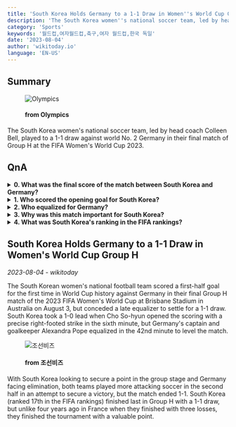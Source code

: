 ```yaml
---
title: 'South Korea Holds Germany to a 1-1 Draw in Women''s World Cup Group H'
description: 'The South Korea women''s national soccer team, led by head coach Colleen Bell, played to a 1-1 draw against world No. 2 Germany in their final match of Group H at the FIFA Women''s World Cup 2023.'
category: 'Sports'
keywords: '월드컵,여자월드컵,축구,여자 월드컵,한국 독일'
date: '2023-08-04'
author: 'wikitoday.io'
language: 'EN-US'
---
```


## Summary



<figure>
    <img src="https://img.olympicchannel.com/images/image/private/t_social_share_thumb/f_auto/primary/an8hsyg0rlbuy0cvbi32" alt="Olympics" />
    <figcaption>
        <h4> from Olympics</h4>
    </figcaption>
</figure>


The South Korea women's national soccer team, led by head coach Colleen Bell, played to a 1-1 draw against world No. 2 Germany in their final match of Group H at the FIFA Women's World Cup 2023.


## QnA

    
<details>
        <summary><b>0. What was the final score of the match between South Korea and Germany?</b></summary>
        The match ended in a 1-1 draw.
    </details>
    
<details>
        <summary><b>1. Who scored the opening goal for South Korea?</b></summary>
        Cho So-hyun scored the opening goal for South Korea.
    </details>
    
<details>
        <summary><b>2. Who equalized for Germany?</b></summary>
        Germany's captain and goalkeeper Alexandra Pope equalized for Germany.
    </details>
    
<details>
        <summary><b>3. Why was this match important for South Korea?</b></summary>
        South Korea was looking to secure a point in the group stage, and they finished the tournament with a valuable point.
    </details>
    
<details>
        <summary><b>4. What was South Korea's ranking in the FIFA rankings?</b></summary>
        South Korea was ranked 17th in the FIFA rankings.
    </details>
    


## South Korea Holds Germany to a 1-1 Draw in Women's World Cup Group H

_2023-08-04 - wikitoday_

The South Korean women's national football team scored a first-half goal for the first time in World Cup history against Germany in their final Group H match of the 2023 FIFA Women's World Cup at Brisbane Stadium in Australia on August 3, but conceded a late equalizer to settle for a 1-1 draw. South Korea took a 1-0 lead when Cho So-hyun opened the scoring with a precise right-footed strike in the sixth minute, but Germany's captain and goalkeeper Alexandra Pope equalized in the 42nd minute to level the match.


<figure>
    <img src="https://biz.chosun.com/resizer/LwAJb26bxlCQqjko_uBVir_Q5SM=/650x341/smart/cloudfront-ap-northeast-1.images.arcpublishing.com/chosunbiz/FJ2ZH42M2DYNMXRDD7JKH4KRGA.png" alt="조선비즈" />
    <figcaption>
        <h4> from 조선비즈</h4>
    </figcaption>
</figure>


With South Korea looking to secure a point in the group stage and Germany facing elimination, both teams played more attacking soccer in the second half in an attempt to secure a victory, but the match ended 1-1. South Korea (ranked 17th in the FIFA rankings) finished last in Group H with a 1-1 draw, but unlike four years ago in France when they finished with three losses, they finished the tournament with a valuable point.
